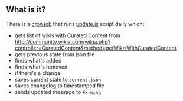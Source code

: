 ## What is it?

There is a [cron job](https://github.com/rogatty/curated-content/blob/master/.openshift/cron/daily/curatedcontent) that runs [update.js](https://github.com/rogatty/curated-content/blob/master/update.js) script daily which:
* gets list of wikis with Curated Content from http://community.wikia.com/wikia.php?controller=CuratedContent&method=getWikisWithCuratedContent
* gets previous state from json file
* finds what's added
* finds what's removed
* if there's a change:
 * saves current state to `current.json`
 * saves changelog to timestamped file
 * sends updated message to `#x-wing`

